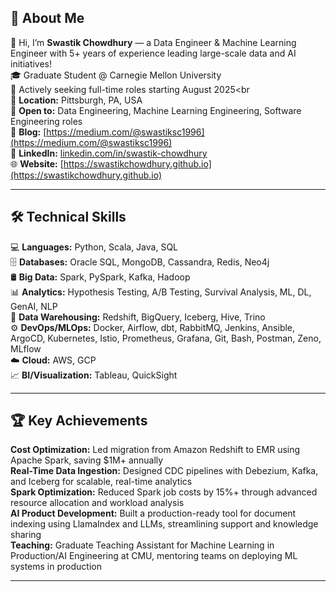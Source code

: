## 🚀 About Me
👋 Hi, I’m **Swastik Chowdhury** — a Data Engineer & Machine Learning Engineer with 5+ years of experience leading large-scale data and AI initiatives! <br>
🎓 Graduate Student @ Carnegie Mellon University<br>
🚀 Actively seeking full-time roles starting August 2025<br<br>
📍 **Location:** Pittsburgh, PA, USA <br>
💼 **Open to:** Data Engineering, Machine Learning Engineering, Software Engineering roles<br>
📝 **Blog:** [https://medium.com/@swastiksc1996](https://medium.com/@swastiksc1996)<br>
🔗 **LinkedIn:** [linkedin.com/in/swastik-chowdhury](https://linkedin.com/in/swastik-chowdhury)<br>
🌐 **Website:** [https://swastikchowdhury.github.io](https://swastikchowdhury.github.io) <br>

---

## 🛠️ Technical Skills
💻 **Languages:** Python, Scala, Java, SQL<br>
🗄️ **Databases:** Oracle SQL, MongoDB, Cassandra, Redis, Neo4j<br>
🛢️ **Big Data:** Spark, PySpark, Kafka, Hadoop<br>
📊 **Analytics:** Hypothesis Testing, A/B Testing, Survival Analysis, ML, DL, GenAI, NLP<br>
🏢 **Data Warehousing:** Redshift, BigQuery, Iceberg, Hive, Trino<br>
⚙️ **DevOps/MLOps:** Docker, Airflow, dbt, RabbitMQ, Jenkins, Ansible, ArgoCD, Kubernetes, Istio, Prometheus, Grafana, Git, Bash, Postman, Zeno, MLflow<br>
☁️ **Cloud:** AWS, GCP<br>
📈 **BI/Visualization:** Tableau, QuickSight<br>

---

## 🏆 Key Achievements
**Cost Optimization:** Led migration from Amazon Redshift to EMR using Apache Spark, saving $1M+ annually<br>
**Real-Time Data Ingestion:** Designed CDC pipelines with Debezium, Kafka, and Iceberg for scalable, real-time analytics<br>
**Spark Optimization:** Reduced Spark job costs by 15%+ through advanced resource allocation and workload analysis<br>
**AI Product Development:** Built a production-ready tool for document indexing using LlamaIndex and LLMs, streamlining support and knowledge sharing<br>
**Teaching:** Graduate Teaching Assistant for Machine Learning in Production/AI Engineering at CMU, mentoring teams on deploying ML systems in production<br>

---
